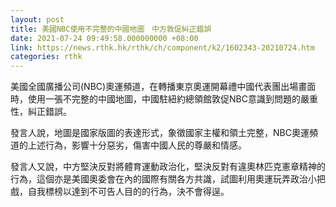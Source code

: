 ```yaml
---
layout: post
title: 美國NBC使用不完整的中國地圖　中方敦促糾正錯誤
date: 2021-07-24 09:49:58.000000000 +08:00
link: https://news.rthk.hk/rthk/ch/component/k2/1602343-20210724.htm
categories: rthk
---
```


美國全國廣播公司(NBC)奧運頻道，在轉播東京奧運開幕禮中國代表團出場畫面時，使用一張不完整的中國地圖，中國駐紐約總領館敦促NBC意識到問題的嚴重性，糾正錯誤。

發言人說，地圖是國家版圖的表達形式，象徵國家主權和領土完整，NBC奧運頻道的上述行為，影響十分惡劣，傷害中國人民的尊嚴和情感。

發言人又說，中方堅決反對將體育運動政治化，堅決反對有違奧林匹克憲章精神的行為，這個亦是美國奧委會在內的國際有關各方共識，試圖利用奧運玩弄政治小把戲，自我標榜以達到不可告人目的的行為，決不會得逞。
